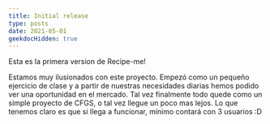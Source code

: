 ```yaml
---
title: Initial release
type: posts
date: 2021-05-01
geekdocHidden: true
---
```


Esta es la primera version de Recipe-me!

Estamos muy ilusionados con este proyecto. Empezó como un pequeño ejercicio de clase y a partir de nuestras necesidades diarias hemos podido ver una oportunidad en el mercado. Tal vez finalmente todo quede como un simple proyecto de CFGS, o tal vez llegue un poco mas lejos. Lo que tenemos claro es que si llega a funcionar, mínimo contará con 3 usuarios :D